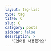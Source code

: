 ```yaml
---
layout: tag-list
type: tag
title: C
slug: C
category: posts
sidebar: false
description: >
   "C언어를 사용했어요"
---
```

